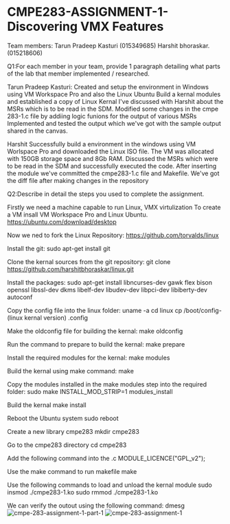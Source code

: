 # CMPE283-ASSIGNMENT-1-Discovering VMX Features

Team members:
Tarun Pradeep Kasturi (015349685)
Harshit bhoraskar.    (015218606)

Q1:For each member in your team, provide 1 paragraph detailing what parts of the lab that member 
implemented / researched.

Tarun Pradeep Kasturi:
Created and setup the environment in Windows using VM Workspace Pro and also the Linux Ubuntu
Build a kernal modules and established a copy of Linux Kernal
I've discussed with Harshit about the MSRs which is to be read in the SDM.
Modified some changes in the cmpe 283-1.c file by addiing logic funions for the output of various MSRs
Implemented and tested the output which we've got with the sample output shared in the canvas.

Harshit
Successfully build a environment in the windows using VM Worlspace Pro and downloaded the Linux ISO file.
The VM was allocated with 150GB storage space and 8Gb RAM.
Discussed the MSRs which were to be read in the SDM and successfully executed the code.
After inserting the module we've committed the cmpe283-1.c file and Makefile.
We've got the diff file after making changes in the repository

Q2:Describe in detail the steps you used to complete the assignment.

Firstly we need a machine capable to run Linux, VMX virtulization
To create a VM insall VM Workspace Pro and Linux Ubuntu.
https://ubuntu.com/download/desktop
 
Now we ned to fork the Linux Repository:
https://github.com/torvalds/linux

Install the git:
sudo apt-get install git

Clone the kernal sources from the git repository:
git clone https://github.com/harshitbhoraskar/linux.git

Install the packages:
sudo apt-get install libncurses-dev gawk flex bison openssl libssl-dev dkms libelf-dev libudev-dev libpci-dev libiberty-dev autoconf

Copy the config file into the linux folder:
uname -a
cd linux
cp /boot/config-(linux kernal version) .config

Make the oldconfig file for building the kernal:
make oldconfig

Run the command to prepare to build the kernal:
make prepare

Install the required modules for the kernal:
make modules

Build the kernal using make command:
make

Copy the modules installed in the make modules step into the required folder:
sudo make INSTALL_MOD_STRIP=1 modules_install

Build the kernal
make install

Reboot the Ubuntu system
sudo reboot

Create a new library cmpe283 
mkdir cmpe283

Go to the cmpe283 directory
cd cmpe283

Add the following command into the .c
MODULE_LICENCE("GPL_v2");

Use the make command to run makefile
make

Use the following commands to load and unload the kernal module
sudo insmod ./cmpe283-1.ko
sudo rmmod ./cmpe283-1.ko

We can verify the outout using the following command:
dmesg
![cmpe-283-assignment-1-part-1](https://user-images.githubusercontent.com/78890615/142965146-466aa47c-aff3-41c6-bd6e-ed4f3a274f81.jpeg)
![cmpe-283-assignment-1](https://user-images.githubusercontent.com/78890615/142965154-51ed3937-03bc-49b3-ab22-80bb9c435638.jpeg)



